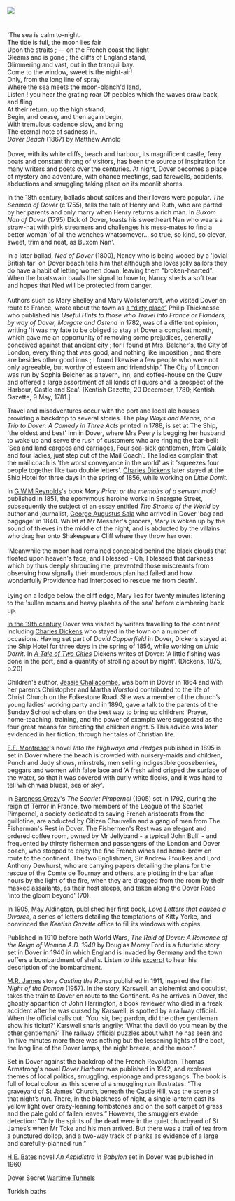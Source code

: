 <a href="https://www.kent-maps.online"><img src="https://kent-map.github.io/mdpress/juncture/ve-button.png"></a>
<param ve-config title="Dover at Night" author="Michelle Crowther" layout="vtl" 
banner="https://upload.wikimedia.org/wikipedia/commons/7/7f/Plan_of_Dover_and_of_Dover_Castle_and_Archclift_Fort_%281756%29.jpg">

#

'The sea is calm to-night.    
The tide is full, the moon lies fair   
Upon the straits ; — on the French coast the light    
Gleams and is gone ; the cliffs of England stand,    
Glimmering and vast, out in the tranquil bay.    
Come to the window, sweet is the night-air!    
Only, from the long line of spray    
Where the sea meets the moon-blanch'd land,    
Listen ! you hear the grating roar 
Of pebbles which the waves draw back, and fling  
At their return, up the high strand,   
Begin, and cease, and then again begin,   
With tremulous cadence slow, and bring   
The eternal note of sadness in.   
_Dover Beach_ (1867) by Matthew Arnold
<br><br>
Dover, with its white cliffs, beach and harbour, its magnificent castle, ferry boats and constant throng of visitors, has been the source of inspiration for many writers and poets over the centuries. At night, Dover becomes a place of mystery and adventure, with chance meetings, sad farewells, accidents, abductions and smuggling taking place on its moonlit shores.
<param ve-image url="https://upload.wikimedia.org/wikipedia/commons/6/6b/Anonymous_-_The_Beach_at_Dover_-_B1977.14.1638_-_Yale_Center_for_British_Art.jpg" label="The Beach at Dover" attribution="Yale Center for British Art">

In the 18th century, ballads about sailors and their lovers were popular. _The Seaman of Dover_ (c.1755), tells the tale of Henry and Ruth, who are parted by her parents and only marry when Henry returns a rich man. In _Buxom Nan of Dover_ (1795) Dick of Dover, toasts his sweetheart Nan who wears a straw-hat with pink streamers and challenges his mess-mates to find a better woman 'of all the wenches whatsomever... so true, so kind, so clever, sweet, trim and neat, as Buxom Nan'.
<param ve-image url="https://upload.wikimedia.org/wikipedia/commons/c/cb/View_of_Dover%2C_with_fishing_vessels_RMG_PU8795.jpg" label="View of Dover with fishing vessels c.1800" attribution="Nicholas Pocock, Public domain, via Wikimedia Commons">

In a later ballad, _Ned of Dover_ (1800), Nancy who is being wooed by a 'jovial British tar' on Dover beach tells him that although she loves jolly sailors they do have a habit of letting women down, leaving them "broken-hearted". When the boatswain bawls the signal to hove to, Nancy sheds a soft tear and hopes that Ned will be protected from danger.
<br><br>
Authors such as Mary Shelley and Mary Wollstencraft, who visited Dover en route to France, wrote about the town as  [a “dirty place”](https://youtu.be/rL6fogIuRVQ?si=CHbNLTLy_eVMMfCD) Philip Thicknesse who published his _Useful Hints to those who Travel into France or Flanders, by way of Dover, Margate and Ostend_ in 1782, was of a different opinion, writing 'It was my fate to be obliged to stay at Dover a compleat month, which gave me an opportunity of removing some prejudices, generally conceived against that ancient city ; for I found at Mrs. Belcher's, the City of London, every thing that was good, and nothing like imposition ; and there are besides other good inns ; I found likewise a few people who were not only agreeable, but worthy of esteem and friendship.' The City of London was run by Sophia Belcher as a tavern, inn, and coffee-house on the Quay and offered a large assortment of all kinds of liquors and 'a prospect of the Harbour, Castle and Sea'. [Kentish Gazette, 20 December, 1780; Kentish Gazette, 9 May, 1781.]
<param ve-image url="https://upload.wikimedia.org/wikipedia/commons/4/46/Thomas_Girtin_-_Dover_-_Google_Art_Project.jpg" label="Dover c. late 18th century" attribution="Thomas Girtin, Public domain, via Wikimedia Commons">

Travel and misadventures occur with the port and local ale houses providing a backdrop to several stories. The play _Ways and Means; or a Trip to Dover: A Comedy in Three Acts_ printed in 1788, is set at The Ship, 'the oldest and best' inn in Dover,  where Mrs Peery is begging her husband to wake up and serve the rush of customers who are ringing the bar-bell: 'Sea and land cargoes and carriages, Four sea-sick gentlemen, from Calais; and four ladies, just step out of the Mail Coach'. The ladies complain that the mail coach is 'the worst conveyance in the world' as it 'squeezes four people together like two double letters'. [Charles Dickens](/dickens/dickens-dover/) later stayed at the Ship Hotel for three days in the spring of 1856, while working on _Little Dorrit._

In [G.W.M Reynolds](/19c/19c-reynoldsgwm-biography)'s book _Mary Price: or the memoirs of a servant maid_ published in 1851, the eponymous heroine works in Snargate Street, subsequently the subject of an essay entitled _The Streets of the World_ by author and journalist, [George Augustus Sala](/19c/19c-sala-biography) who  arrived in Dover 'bag and baggage' in 1840. Whilst at Mr Messiter's grocers, Mary is woken up by the sound of thieves in the middle of the night, and is abducted by the villains who drag her onto Shakespeare Cliff where they throw her over:
<br><br>
'Meanwhile the moon had remained concealed behind the black clouds that floated upon heaven's face; and I blessed - Oh, I blessed that darkness which by thus deeply shrouding me, prevented those miscreants from observing how signally their murderous plan had failed and how wonderfully Providence had interposed to rescue me from death'.
<br><br>
Lying on a ledge below the cliff edge, Mary lies for twenty minutes listening to the 'sullen moans and heavy plashes of the sea' before clambering back up.
<param ve-image url="https://stor.artstor.org/stor/1f7f1801-76e2-4b52-8fa1-996e0d735573" label="Snargate Street c. 1830" attribution="Drawn by G. Shepherd">

[In the 19th century](/19c/19c-dover/) Dover was visited by writers travelling to the continent including
[Charles Dickens](/dickens/dickens-dover/) who stayed in the town on a number of occasions. Having set part of _David Copperfield_ in Dover, Dickens stayed at the Ship Hotel for three days in the spring of 1856, while working on _Little Dorrit_. In [_A Tale of Two Cities_](/dickens/tale-two-cities/) Dickens writes of Dover: 'A little fishing was done in the port, and a quantity of strolling about by night'. (Dickens, 1875, p.20)
<param ve-image url="https://upload.wikimedia.org/wikipedia/commons/1/10/Joseph_Mallord_William_Turner%2C_A_Packet_Boat_off_Dover%2C_c._1836%2C_NGA_69409.jpg" label="A Packet Boat off Dover by J.M.W. Turner" attribution="National Gallery of Art, CC0, via Wikimedia Commons">

Children's author, [Jessie Challacombe](/19c/19c-challacombe-biography), was born in Dover in 1864 and with her parents Christopher and Martha Worsfold contributed to the life of Christ Church on the Folkestone Road. She was a member of the church’s young ladies’ working party and in 1890, gave a talk to the parents of the Sunday School scholars on the best way to bring up children: ‘Prayer, home-teaching, training, and the power of example were suggested as the four great means for directing the children aright.’5 This advice was later evidenced in her fiction, through her tales of Christian life.

[F.F. Montresor](/19c/19c-montresor-biography)'s novel _Into the Highways and Hedges_ published in 1895 is set in Dover where the beach is crowded with nursery-maids and children, Punch and Judy shows, minstrels, men selling indigestible gooseberries, beggars and women with false lace and ‘A fresh wind crisped the surface of the water, so that it was covered with curly white flecks, and it was hard to tell which was bluest, sea or sky'.
<param ve-image url="https://upload.wikimedia.org/wikipedia/commons/3/30/The_beach_at_Dover%2C_Kent%2C_early_1900s_%28267298004%29.jpg" label="whatsthatpicture from Hanwell, London, UK, CC BY 2.0, via Wikimedia Commons">

In [Baroness Orczy](/20c/20c-orczy-biography)'s _The Scarlet Pimpernel_ (1905) set in 1792, during the reign of Terror in France, two members of the League of the Scarlet Pimpernel, a society dedicated to saving French aristocrats from the guillotine, are abducted by Citizen Chauvelin and a gang of men from The Fisherman's Rest in Dover. The Fishermen's Rest was an elegant and ordered coffee room, owned by Mr Jellyband - a typical 'John Bull' - and frequented by thirsty fishermen and passengers of the London and Dover coach, who stopped to enjoy the fine French wines and home-brew en route to the continent. The two Englishmen, Sir Andrew Ffoulkes and Lord Anthony Dewhurst, who are carrying papers detailing the plans for the rescue of the Comte de Tournay and others, are plotting in the bar after hours by the light of the fire, when they are dragged from the room by their masked assailants, as their host sleeps, and taken along the Dover Road 'into the gloom beyond' (70).
<param ve-image url="https://upload.wikimedia.org/wikipedia/commons/8/83/Scarlet-Pimpernel-Howard-Oberon.jpg" label="Lelsie Howard and Merle Oberson in The Scarlet Pimpernel" attribution="Tunbridge photo for London Films, Public domain, via Wikimedia Commons">

In 1905, [May Aldington](/20c/20c-aldington-biography), published her first book, _Love Letters that caused a Divorce_, a series of letters detailing the temptations of Kitty Yorke, and convinced the _Kentish Gazette_ office to fill its windows with copies.

Published in 1910 before both World Wars, _The Raid of Dover: A Romance of the Reign of Woman A.D. 1940_ by Douglas Morey Ford is a futuristic story set in Dover in 1940 in which England is invaded by Germany and the town suffers a bombardment of shells. Listen to this [excerpt](https://blogs.canterbury.ac.uk/library/wp-content/uploads/sites/638/2023/09/Dover.mp3) to hear his description of the bombardment.

[M.R. James](/20c/20c-jamesmr-biography/) story _Casting the Runes_ published in 1911, inspired the film _Night of the Demon_ (1957). In the story, Karswell, an alchemist and occultist, takes the train to Dover en route to the Continent. As he arrives in Dover, the ghostly apparition of John Harrington, a book reviewer who died in a freak accident after he was cursed by Karswell, is spotted by a railway official. When the official calls out: ‘You, sir, beg pardon, did the other gentleman show his ticket?’ Karswell snarls angrily: ‘What the devil do you mean by the other gentleman?’ The railway official puzzles about what he has seen and ‘In five minutes more there was nothing but the lessening lights of the boat, the long line of the Dover lamps, the night breeze, and the moon.’

Set in Dover against the backdrop of the French Revolution, Thomas Armstrong's novel _Dover Harbour_ was published in 1942, and explores themes of local politics, smuggling, espionage and pressgangs. The book is full of local colour as this scene of a smuggling run illustrates: “The graveyard of St James’ Church, beneath the Castle Hill, was the scene of that night’s run. There, in the blackness of night, a single lantern cast its yellow light over crazy-leaning tombstones and on the soft carpet of grass and the pale gold of fallen leaves.” However, the smugglers evade detection: “Only the spirits of the dead were in the quiet churchyard of St James’s when Mr Toke and his men arrived. But there was a trail of tea from a punctured dollop, and a two-way track of planks as evidence of a large and carefully-planned run.”
<param ve-image url="https://upload.wikimedia.org/wikipedia/commons/8/85/St_james_dover.jpg" label="St James, Dover" attribution="Geni, CC BY-SA 4.0, via Wikimedia Commons">

[H.E. Bates](/20c/20c-bates-biography) novel _An Aspidistra in Babylon_ set in Dover was published in 1960

Dover Secret [Wartime Tunnels](/20c/20c-secret-tunnels/)





Turkish baths

<param ve-image url="https://upload.wikimedia.org/wikipedia/commons/1/1d/Dover_at_night_2000_CSK_08721_0055_000%28125524%29.jpg" label="Dover at Night" attribution="Albert Goodwin, Public domain, via Wikimedia Commons">



